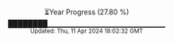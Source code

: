 <p align="center">
⏳Year Progress (27.80 %)<br>
████████▁▁▁▁▁▁▁▁▁▁▁▁▁▁▁▁▁▁▁▁▁▁ <br>
<sub>Updated: Thu, 11 Apr 2024 18:02:32 GMT</sub>
</p>

